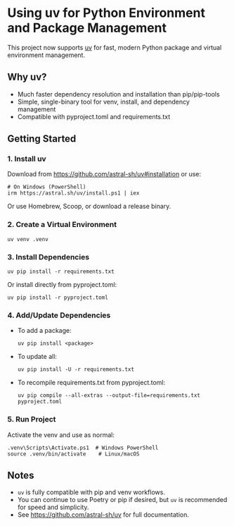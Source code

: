 # Using uv for Python Environment and Package Management

This project now supports [uv](https://github.com/astral-sh/uv) for fast, modern Python package and virtual environment management.

## Why uv?
- Much faster dependency resolution and installation than pip/pip-tools
- Simple, single-binary tool for venv, install, and dependency management
- Compatible with pyproject.toml and requirements.txt

## Getting Started

### 1. Install uv

Download from https://github.com/astral-sh/uv#installation or use:

```
# On Windows (PowerShell)
irm https://astral.sh/uv/install.ps1 | iex
```

Or use Homebrew, Scoop, or download a release binary.

### 2. Create a Virtual Environment

```
uv venv .venv
```

### 3. Install Dependencies

```
uv pip install -r requirements.txt
```

Or install directly from pyproject.toml:

```
uv pip install -r pyproject.toml
```

### 4. Add/Update Dependencies

- To add a package:
  ```
  uv pip install <package>
  ```
- To update all:
  ```
  uv pip install -U -r requirements.txt
  ```
- To recompile requirements.txt from pyproject.toml:
  ```
  uv pip compile --all-extras --output-file=requirements.txt pyproject.toml
  ```

### 5. Run Project

Activate the venv and use as normal:

```
.venv\Scripts\Activate.ps1  # Windows PowerShell
source .venv/bin/activate    # Linux/macOS
```

## Notes
- `uv` is fully compatible with pip and venv workflows.
- You can continue to use Poetry or pip if desired, but `uv` is recommended for speed and simplicity.
- See https://github.com/astral-sh/uv for full documentation.

